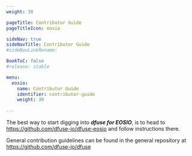 ```yaml
---
weight: 30

pageTitle: Contributor Guide
pageTitleIcon: eosio

sideNav: true
sideNavTitle: Contributor Guide
#sideNavLinkRename: 

BookToC: false
#release: stable

menu:
  eosio:
    name: Contributor Guide
    identifier: contributor-guide
    weight: 30
    
---
```


The best way to start digging into ***dfuse for EOSIO***, is to head to https://github.com/dfuse-io/dfuse-eosio and follow instructions there.

General contribution guidelines can be found in the general repository at https://github.com/dfuse-io/dfuse

